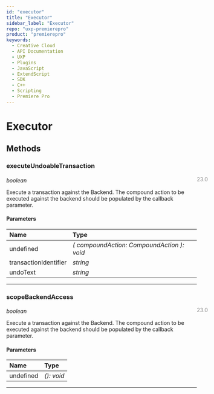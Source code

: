 ```yaml
---
id: "executor"
title: "Executor"
sidebar_label: "Executor"
repo: "uxp-premierepro"
product: "premierepro"
keywords:
  - Creative Cloud
  - API Documentation
  - UXP
  - Plugins
  - JavaScript
  - ExtendScript
  - SDK
  - C++
  - Scripting
  - Premiere Pro
---
```


# Executor

## Methods

### executeUndoableTransaction

<span class="minversion" style="display: block; margin-bottom: -1em; margin-left: 36em; float:left; opacity:0.5;">23.0</span>

*boolean*

Execute a transaction against the Backend. The compound action to be executed against the backend should be populated by the callback parameter.

#### Parameters

| Name | Type |
| :------ | :------ |
| undefined | *( compoundAction: CompoundAction ): void* |
| transactionIdentifier | *string* |
| undoText | *string* |

___

### scopeBackendAccess

<span class="minversion" style="display: block; margin-bottom: -1em; margin-left: 36em; float:left; opacity:0.5;">23.0</span>

*boolean*

Execute a transaction against the Backend. The compound action to be executed against the backend should be populated by the callback parameter.

#### Parameters

| Name | Type |
| :------ | :------ |
| undefined | *(): void* |

___

